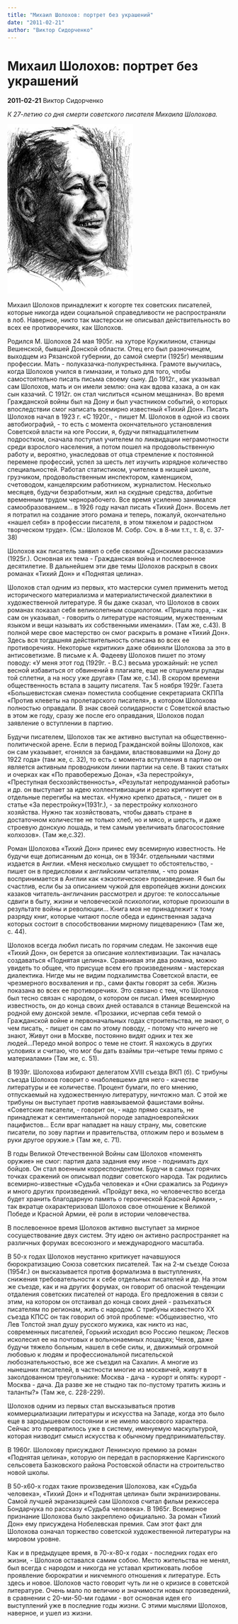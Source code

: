 ```yaml
---
title: "Михаил Шолохов: портрет без украшений"
date: "2011-02-21"
author: "Виктор Сидорченко"
---
```


# Михаил Шолохов: портрет без украшений

**2011-02-21** Виктор Сидорченко

*К 27-летию со дня смерти советского писателя Михаила Шолохова.*

![Михаил Шолохов](images/sholohov_300.jpg)

Михаил Шолохов принадлежит к когорте тех советских писателей, которые никогда идеи социальной справедливости не распространяли в лоб. Наверное, никто так мастерски не описывал действительность во всех ее противоречиях, как Шолохов.

Родился М. Шолохов 24 мая 1905г. на хуторе Кружилином, станицы Вешенской, бывшей Донской области. Отец его был разночинцем, выходцем из Рязанской губернии, до самой смерти (1925г) менявшим профессии. Мать - полуказачка-полукрестьянка. Грамоте выучилась, когда Шолохов учился в гимназии, и только для того, чтобы самостоятельно писать письма своему сыну. До 1912г., как указывал сам Шолохов, мать и он имели землю: она как вдова казака, а он как сын казачий. С 1912г. он стал числиться «сыном мещанина». Во время Гражданской войны был на Дону и был участником событий, о которых впоследствии смог написать всемирно известный «Тихий Дон». Писать Шолохов начал в 1923 г. «С 1920г., - пишет М. Шолохов в одной из своих автобиографий, - то есть с момента окончательного установления Советской власти на юге России, я, будучи пятнадцатилетним подростком, сначала поступил учителем по ликвидации неграмотности среди взрослого населения, а потом пошел на продовольственную работу и, вероятно, унаследовав от отца стремление к постоянной перемене профессий, успел за шесть лет изучить изрядное количество специальностей. Работал статистиком, учителем в низшей школе, грузчиком, продовольственным инспектором, каменщиком, счетоводом, канцелярским работником, журналистом. Несколько месяцев, будучи безработным, жил на скудные средства, добитые временным трудом чернорабочего. Все время усиленно занимался самообразованием... в 1926 году начал писать «Тихий Дон». Восемь лет я потратил на создание этого романа и теперь, пожалуй, окончательно «нашел себя» в профессии писателя, в этом тяжелом и радостном творческом труде». (См.: Шолохов М. Собр. Соч. в 8-ми т.т., т. 8, с. 37-38)

Шолохов как писатель заявил о себе своими «Донскими рассказами» (1925г.). Основная их тема - Гражданская война и послевоенное десятилетие. В дальнейшем эти две темы Шолохов раскрыл в своих романах «Тихий Дон» и «Поднятая целина».

Шолохов стал одним из первых, кто мастерски сумел применить метод исторического материализма и материалистической диалектики в художественной литературе. Я бы даже сказал, что Шолохов в своих романах показал себя великолепным социологом. «Пришла пора, - как сам он указывал, - говорить о литературе настоящим, мужественным языком и вещи называть их собственными именами». (Там же, с.43). В полной мере свое мастерство он смог раскрыть в романе «Тихий Дон». Здесь вся тогдашняя действительность описана во всех ее противоречиях. Некоторые «критики» даже обвиняли Шолохова за это в антисоветизме. В письме к А. Фадееву Шолохов пишет по этому поводу: «У меня этот год (1929г. - В.С.) весьма урожайный: не успел весной избавиться от обвинений в плагиате, еще не отшумели рулады той сплетни, а на носу уже другая» (Там же, с.14). В скором времени общественность встала в защиту писателя. Так 5 ноября 1929г. Газета «Большевистская смена» поместила сообщение секретариата СКППа «Против клеветы на пролетарского писателя», в котором Шолохова полностью оправдали. В знак своей солидарности с Советской властью в этом же году, сразу же после его оправдания, Шолохов подал заявление о вступлении в партию.

Будучи писателем, Шолохов так же активно выступал на общественно-политической арене. Если в период Гражданской войны Шолохов, как он сам указывает, «гонялся за бандами, властвовавшими на Дону до 1922 года» (там же, с. 32), то есть с момента вступления в партию он является активным проводником линии партии на селе. В таких статьях и очерках как «По правобережью Дона», «За перестройку», «Преступная бесхозяйственность», «Результат непродуманной работы» и др. он выступает за идею коллективизации и резко критикует ее отдельные перегибы на местах. «Нужно крепко драться, - пишет он в статье «За перестройку»(1931г.), - за перестройку колхозного хозяйства. Нужно так хозяйствовать, чтобы давать стране в достаточном количестве не только хлеб, но и мясо, и шерсть, и даже строевую донскую лошадь, и тем самым увеличивать благосостояние колхозов». (Там же,с.32).

Роман Шолохова «Тихий Дон» принес ему всемирную известность. Не будучи еще дописанным до конца, он в 1934г. отдельными частями издается в Англии. «Меня несколько смущает то обстоятельство, - пишет он в предисловии к английским читателям, - что роман воспринимается в Англии как «экзотическое» произведение. Я был бы счастлив, если бы за описанием чужой для европейцев жизни донских казаков читатель-англичанин рассмотрел и другое: те колоссальные сдвиги в быту, жизни и человеческой психологии, которые произошли в результате войны и революции... Книга моя не принадлежит к тому разряду книг, которые читают после обеда и единственная задача которых состоит в способствовании мирному пищеварению» (Там же, с. 44).

Шолохов всегда любил писать по горячим следам. Не закончив еще «Тихий Дон», он берется за описание коллективизации. Так началась создаваться «Поднятая целина». Сравнивая эти два романа, можно увидеть то общее, что присуще всем его произведениям - мастерская диалектика. Нигде мы не видим подхалимства Советской власти, ее чрезмерного восхваления и пр., сами факты говорят за себя. Жизнь показана во всех ее противоречиях. Это связано с тем, что Шолохов был тесно связан с народом, о котором он писал. Имея всемирную известность, он до конца своих дней оставался в станице Вешенской на родной ему донской земле. «Прозаики, исчерпав себя темой о Гражданской войне и первоначальных годах строительства, не знают, о чем писать, - пишет он сам по этому поводу, - потому что ничего не знают, Живут они в Москве, постоянно видят одних и тех же людей...Передо мной вопрос о теме не стоит. Я нахожусь в других условиях и считаю, что мог бы дать взаймы три-четыре темы прямо с материалами» (Там же, с. 51).

В 1939г. Шолохова избирают делегатом XVIII съезда ВКП (б). С трибуны съезда Шолохов говорит о «наболевшем» для него - качестве литературы и ее количестве. Процент бумаги, по его мнению, отпускаемый на художественную литературу, ничтожно мал. С этой же трибуны он выступает против навязываемой фашистами войны. «Советские писатели, - говорит он, - надо прямо сказать, не принадлежат к сентиментальной породе западноевропейских пацифистов... Если враг нападает на нашу страну, мы, советские писатели, по зову партии и правительства, отложим перо и возьмем в руки другое оружие.» (Там же, с. 71).

В годы Великой Отечественной Войны сам Шолохов «поменять оружие» не смог: партия дала задания ему иное - поднимать дух бойцов. Он стал военным корреспондентом. Будучи в самых горячих точках сражений он описывал подвиг советского народа. Так родились всемирно-известные «Судьба человека» и «Они сражались за Родину» и много других произведений. «Пройдут века, но человечество всегда будет хранить благодарную память о героической Красной Армии», - так вкратце охарактеризовал Шолохов свое отношение к Великой Победе и Красной Армии, её роли в истории человечества.

В послевоенное время Шолохов активно выступает за мирное сосуществование двух систем. Эту идею он активно распространяет на различных форумах всесоюзного и международного масштаба.

В 50-х годах Шолохов неустанно критикует начавшуюся бюрократизацию Союза советских писателей. Так на 2-м съезде Союза (1954г.) он высказывается против формализма в выступлениях, снижения требовательности к себе отдельных писателей и др. На этом же съезде, как и на других форумах, он говорит об опасной тенденции отдаления советских писателей от народа. Его предложения в связи с этим, на котором он отстаивал до конца своих дней - разъехаться писателям по регионам, жить с народом. С трибуны известного XX съезда КПСС он так говорил об этой проблеме: «Общеизвестно, что Лев Толстой знал душу русского мужика, как никто из нас, современных писателей, Горький исходил всю Россию пешком; Лесков исколесил ее на почтовых и вольнонаемных лошадях; Чехов, даже будучи тяжело больным, нашел в себе силы, и, движимый огромной любовью к людям и профессиональной писательской любознательностью, все же съездил на Сахалин. А многие из нынешних писателей, в частности многие из москвичей, живут в заколдованном треугольнике: Москва - дача - курорт и опять: курорт - Москва - дача. Да разве же не стыдно так по-пустому тратить жизнь и таланты?» (Там же, с. 228-229).

Шолохов одним из первых стал высказываться против коммерциализации литературы и искусства на Западе, когда это было еще в зародышевом состоянии и не имело массового характера. Сейчас это превратилось уже в систему, именуемую маскультурой, которая низводит смысл искусства к обычному предпринимательству.

В 1960г. Шолохову присуждают Ленинскую премию за роман «Поднятая целина», которую он передал в распоряжение Каргинского сельсовета Базковского района Ростовской области на строительство новой школы.

В 50-х60-х годах такие произведения Шолохова, как «Судьба человека», «Тихий Дон» и «Поднятая целина» были экранизированы. Самой лучшей экранизацией сам Шолохов считал фильм режиссера Бондарчука по рассказу «Судьба человека». В 1965г. Всемирное признание Шолохова было закреплено официально. За роман «Тихий Дон» ему присуждена Нобелевская премия. Сам этот факт для Шолохова означал торжество советской художественной литературы на мировом уровне.

Как и в предыдущее время, в 70-х-80-х годах - последних годах его жизни, - Шолохов оставался самим собою. Место жительства не менял, был всегда с народом и никогда не уставал критиковать любое проявление бюрократии и никчемного отношения к литературе. Есть здесь и новое. Шолохов часто говорит чуть ли не о кризисе в советской литературе. Очень мало по величию и значимости новых произведений, в сравнении с 20-ми-50-ми годами - вот основная идея его выступлений уже в последние годы жизни. С этими мыслями Шолохов, наверное, и ушел из жизни.